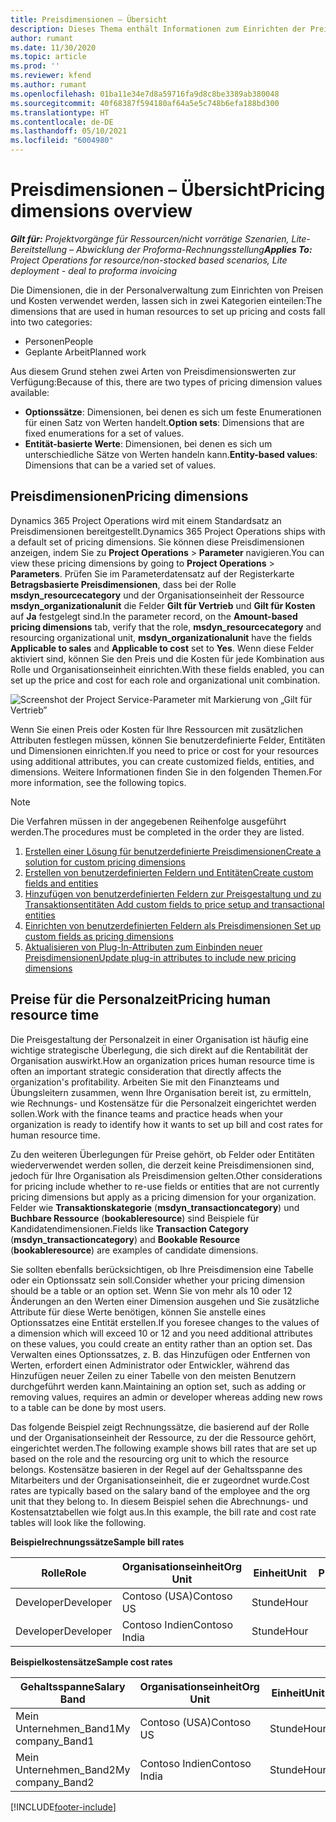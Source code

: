```yaml
---
title: Preisdimensionen – Übersicht
description: Dieses Thema enthält Informationen zum Einrichten der Preisdimensionen in Dynamics 365 Project Operations.
author: rumant
ms.date: 11/30/2020
ms.topic: article
ms.prod: ''
ms.reviewer: kfend
ms.author: rumant
ms.openlocfilehash: 01ba11e34e7d8a59716fa9d8c8be3389ab380048
ms.sourcegitcommit: 40f68387f594180af64a5e5c748b6efa188bd300
ms.translationtype: HT
ms.contentlocale: de-DE
ms.lasthandoff: 05/10/2021
ms.locfileid: "6004980"
---
```

# <a name="pricing-dimensions-overview"></a><span data-ttu-id="f73ff-103">Preisdimensionen – Übersicht</span><span class="sxs-lookup"><span data-stu-id="f73ff-103">Pricing dimensions overview</span></span>

<span data-ttu-id="f73ff-104">_**Gilt für:** Projektvorgänge für Ressourcen/nicht vorrätige Szenarien, Lite-Bereitstellung – Abwicklung der Proforma-Rechnungsstellung_</span><span class="sxs-lookup"><span data-stu-id="f73ff-104">_**Applies To:** Project Operations for resource/non-stocked based scenarios, Lite deployment - deal to proforma invoicing_</span></span>

<span data-ttu-id="f73ff-105">Die Dimensionen, die in der Personalverwaltung zum Einrichten von Preisen und Kosten verwendet werden, lassen sich in zwei Kategorien einteilen:</span><span class="sxs-lookup"><span data-stu-id="f73ff-105">The dimensions that are used in human resources to set up pricing and costs fall into two categories:</span></span>

- <span data-ttu-id="f73ff-106">Personen</span><span class="sxs-lookup"><span data-stu-id="f73ff-106">People</span></span>
- <span data-ttu-id="f73ff-107">Geplante Arbeit</span><span class="sxs-lookup"><span data-stu-id="f73ff-107">Planned work</span></span>

<span data-ttu-id="f73ff-108">Aus diesem Grund stehen zwei Arten von Preisdimensionswerten zur Verfügung:</span><span class="sxs-lookup"><span data-stu-id="f73ff-108">Because of this, there are two types of pricing dimension values available:</span></span>

- <span data-ttu-id="f73ff-109">**Optionssätze**: Dimensionen, bei denen es sich um feste Enumerationen für einen Satz von Werten handelt.</span><span class="sxs-lookup"><span data-stu-id="f73ff-109">**Option sets**: Dimensions that are fixed enumerations for a set of values.</span></span>
- <span data-ttu-id="f73ff-110">**Entität-basierte Werte**: Dimensionen, bei denen es sich um unterschiedliche Sätze von Werten handeln kann.</span><span class="sxs-lookup"><span data-stu-id="f73ff-110">**Entity-based values**: Dimensions that can be a varied set of values.</span></span>

## <a name="pricing-dimensions"></a><span data-ttu-id="f73ff-111">Preisdimensionen</span><span class="sxs-lookup"><span data-stu-id="f73ff-111">Pricing dimensions</span></span>

<span data-ttu-id="f73ff-112">Dynamics 365 Project Operations wird mit einem Standardsatz an Preisdimensionen bereitgestellt.</span><span class="sxs-lookup"><span data-stu-id="f73ff-112">Dynamics 365 Project Operations ships with a default set of pricing dimensions.</span></span> <span data-ttu-id="f73ff-113">Sie können diese Preisdimensionen anzeigen, indem Sie zu **Project Operations** > **Parameter** navigieren.</span><span class="sxs-lookup"><span data-stu-id="f73ff-113">You can view these pricing dimensions by going to **Project Operations** > **Parameters**.</span></span> <span data-ttu-id="f73ff-114">Prüfen Sie im Parameterdatensatz auf der Registerkarte **Betragsbasierte Preisdimensionen**, dass bei der Rolle **msdyn_resourcecategory** und der Organisationseinheit der Ressource **msdyn_organizationalunit** die Felder **Gilt für Vertrieb** und **Gilt für Kosten** auf **Ja** festgelegt sind.</span><span class="sxs-lookup"><span data-stu-id="f73ff-114">In the parameter record, on the **Amount-based pricing dimensions** tab, verify that the role, **msdyn_resourcecategory** and resourcing organizational unit, **msdyn_organizationalunit** have the fields **Applicable to sales** and **Applicable to cost** set to **Yes**.</span></span> <span data-ttu-id="f73ff-115">Wenn diese Felder aktiviert sind, können Sie den Preis und die Kosten für jede Kombination aus Rolle und Organisationseinheit einrichten.</span><span class="sxs-lookup"><span data-stu-id="f73ff-115">With these fields enabled, you can set up the price and cost for each role and organizational unit combination.</span></span>

![Screenshot der Project Service-Parameter mit Markierung von „Gilt für Vertrieb”](media/PS-OOB-parameters.png)

<span data-ttu-id="f73ff-117">Wenn Sie einen Preis oder Kosten für Ihre Ressourcen mit zusätzlichen Attributen festlegen müssen, können Sie benutzerdefinierte Felder, Entitäten und Dimensionen einrichten.</span><span class="sxs-lookup"><span data-stu-id="f73ff-117">If you need to price or cost for your resources using additional attributes, you can create customized fields, entities, and dimensions.</span></span> <span data-ttu-id="f73ff-118">Weitere Informationen finden Sie in den folgenden Themen.</span><span class="sxs-lookup"><span data-stu-id="f73ff-118">For more information, see the following topics.</span></span> 
  
  > [!NOTE]
  > <span data-ttu-id="f73ff-119">Die Verfahren müssen in der angegebenen Reihenfolge ausgeführt werden.</span><span class="sxs-lookup"><span data-stu-id="f73ff-119">The procedures must be completed in the order they are listed.</span></span>

1. [<span data-ttu-id="f73ff-120">Erstellen einer Lösung für benutzerdefinierte Preisdimensionen</span><span class="sxs-lookup"><span data-stu-id="f73ff-120">Create a solution for custom pricing dimensions</span></span>](../sales/create-solution-custompd.md)
2. [<span data-ttu-id="f73ff-121">Erstellen von benutzerdefinierten Feldern und Entitäten</span><span class="sxs-lookup"><span data-stu-id="f73ff-121">Create custom fields and entities</span></span>](create-custom-fields-entities-pricing-dimensions.md)
3. [<span data-ttu-id="f73ff-122">Hinzufügen von benutzerdefinierten Feldern zur Preisgestaltung und zu Transaktionsentitäten </span><span class="sxs-lookup"><span data-stu-id="f73ff-122">Add custom fields to price setup and transactional entities</span></span>](add-custom-fields-price-setup-transactional-entities.md)
4. [<span data-ttu-id="f73ff-123">Einrichten von benutzerdefinierten Feldern als Preisdimensionen </span><span class="sxs-lookup"><span data-stu-id="f73ff-123">Set up custom fields as pricing dimensions</span></span>](set-up-custom-fields-pricing-dimensions.md)
5. [<span data-ttu-id="f73ff-124">Aktualisieren von Plug-In-Attributen zum Einbinden neuer Preisdimensionen</span><span class="sxs-lookup"><span data-stu-id="f73ff-124">Update plug-in attributes to include new pricing dimensions</span></span>](update-plugin-attributes-pd.md)


## <a name="pricing-human-resource-time"></a><span data-ttu-id="f73ff-125">Preise für die Personalzeit</span><span class="sxs-lookup"><span data-stu-id="f73ff-125">Pricing human resource time</span></span>
<span data-ttu-id="f73ff-126">Die Preisgestaltung der Personalzeit in einer Organisation ist häufig eine wichtige strategische Überlegung, die sich direkt auf die Rentabilität der Organisation auswirkt.</span><span class="sxs-lookup"><span data-stu-id="f73ff-126">How an organization prices human resource time is often an important strategic consideration that directly affects the organization's profitability.</span></span> <span data-ttu-id="f73ff-127">Arbeiten Sie mit den Finanzteams und Übungsleitern zusammen, wenn Ihre Organisation bereit ist, zu ermitteln, wie Rechnungs- und Kostensätze für die Personalzeit eingerichtet werden sollen.</span><span class="sxs-lookup"><span data-stu-id="f73ff-127">Work with the finance teams and practice heads when your organization is ready to identify how it wants to set up bill and cost rates for human resource time.</span></span>

<span data-ttu-id="f73ff-128">Zu den weiteren Überlegungen für Preise gehört, ob Felder oder Entitäten wiederverwendet werden sollen, die derzeit keine Preisdimensionen sind, jedoch für Ihre Organisation als Preisdimension gelten.</span><span class="sxs-lookup"><span data-stu-id="f73ff-128">Other considerations for pricing include whether to re-use fields or entities that are not currently pricing dimensions but apply as a pricing dimension for your organization.</span></span> <span data-ttu-id="f73ff-129">Felder wie **Transaktionskategorie** (**msdyn_transactioncategory**) und **Buchbare Ressource** (**bookableresource**) sind Beispiele für Kandidatendimensionen.</span><span class="sxs-lookup"><span data-stu-id="f73ff-129">Fields like **Transaction Category** (**msdyn_transactioncategory**) and **Bookable Resource** (**bookableresource**) are examples of candidate dimensions.</span></span> 

<span data-ttu-id="f73ff-130">Sie sollten ebenfalls berücksichtigen, ob Ihre Preisdimension eine Tabelle oder ein Optionssatz sein soll.</span><span class="sxs-lookup"><span data-stu-id="f73ff-130">Consider whether your pricing dimension should be a table or an option set.</span></span> <span data-ttu-id="f73ff-131">Wenn Sie von mehr als 10 oder 12 Änderungen an den Werten einer Dimension ausgehen und Sie zusätzliche Attribute für diese Werte benötigen, können Sie anstelle eines Optionssatzes eine Entität erstellen.</span><span class="sxs-lookup"><span data-stu-id="f73ff-131">If you foresee changes to the values of a dimension which will exceed 10 or 12 and you need additional attributes on these values, you could create an entity rather than an option set.</span></span> <span data-ttu-id="f73ff-132">Das Verwalten eines Optionssatzes, z. B. das Hinzufügen oder Entfernen von Werten, erfordert einen Administrator oder Entwickler, während das Hinzufügen neuer Zeilen zu einer Tabelle von den meisten Benutzern durchgeführt werden kann.</span><span class="sxs-lookup"><span data-stu-id="f73ff-132">Maintaining an option set, such as adding or removing values, requires an admin or developer whereas adding new rows to a table can be done by most users.</span></span>

<span data-ttu-id="f73ff-133">Das folgende Beispiel zeigt Rechnungssätze, die basierend auf der Rolle und der Organisationseinheit der Ressource, zu der die Ressource gehört, eingerichtet werden.</span><span class="sxs-lookup"><span data-stu-id="f73ff-133">The following example shows bill rates that are set up based on the role and the resourcing org unit to which the resource belongs.</span></span> <span data-ttu-id="f73ff-134">Kostensätze basieren in der Regel auf der Gehaltsspanne des Mitarbeiters und der Organisationseinheit, die er zugeordnet wurde.</span><span class="sxs-lookup"><span data-stu-id="f73ff-134">Cost rates are typically based on the salary band of the employee and the org unit that they belong to.</span></span> <span data-ttu-id="f73ff-135">In diesem Beispiel sehen die Abrechnungs- und Kostensatztabellen wie folgt aus.</span><span class="sxs-lookup"><span data-stu-id="f73ff-135">In this example, the bill rate and cost rate tables will look like the following.</span></span>

<span data-ttu-id="f73ff-136">**Beispielrechnungssätze**</span><span class="sxs-lookup"><span data-stu-id="f73ff-136">**Sample bill rates**</span></span>

| <span data-ttu-id="f73ff-137">Rolle</span><span class="sxs-lookup"><span data-stu-id="f73ff-137">Role</span></span>        | <span data-ttu-id="f73ff-138">Organisationseinheit</span><span class="sxs-lookup"><span data-stu-id="f73ff-138">Org Unit</span></span>    |<span data-ttu-id="f73ff-139">Einheit</span><span class="sxs-lookup"><span data-stu-id="f73ff-139">Unit</span></span>      |<span data-ttu-id="f73ff-140">Preis</span><span class="sxs-lookup"><span data-stu-id="f73ff-140">Price</span></span>      |<span data-ttu-id="f73ff-141">Währung</span><span class="sxs-lookup"><span data-stu-id="f73ff-141">Currency</span></span>  |
| ------------|-------------|----------|----------:|----------|
| <span data-ttu-id="f73ff-142">Developer</span><span class="sxs-lookup"><span data-stu-id="f73ff-142">Developer</span></span>   | <span data-ttu-id="f73ff-143">Contoso (USA)</span><span class="sxs-lookup"><span data-stu-id="f73ff-143">Contoso US</span></span>  |<span data-ttu-id="f73ff-144">Stunde</span><span class="sxs-lookup"><span data-stu-id="f73ff-144">Hour</span></span> | <span data-ttu-id="f73ff-145">200</span><span class="sxs-lookup"><span data-stu-id="f73ff-145">200</span></span>|<span data-ttu-id="f73ff-146">US-Dollar</span><span class="sxs-lookup"><span data-stu-id="f73ff-146">USD</span></span>     |
| <span data-ttu-id="f73ff-147">Developer</span><span class="sxs-lookup"><span data-stu-id="f73ff-147">Developer</span></span>   | <span data-ttu-id="f73ff-148">Contoso Indien</span><span class="sxs-lookup"><span data-stu-id="f73ff-148">Contoso India</span></span> |<span data-ttu-id="f73ff-149">Stunde</span><span class="sxs-lookup"><span data-stu-id="f73ff-149">Hour</span></span>|   <span data-ttu-id="f73ff-150">112</span><span class="sxs-lookup"><span data-stu-id="f73ff-150">112</span></span>|<span data-ttu-id="f73ff-151">US-Dollar</span><span class="sxs-lookup"><span data-stu-id="f73ff-151">USD</span></span>     |


<span data-ttu-id="f73ff-152">**Beispielkostensätze**</span><span class="sxs-lookup"><span data-stu-id="f73ff-152">**Sample cost rates**</span></span>

| <span data-ttu-id="f73ff-153">Gehaltsspanne</span><span class="sxs-lookup"><span data-stu-id="f73ff-153">Salary Band</span></span>     | <span data-ttu-id="f73ff-154">Organisationseinheit</span><span class="sxs-lookup"><span data-stu-id="f73ff-154">Org Unit</span></span>    |<span data-ttu-id="f73ff-155">Einheit</span><span class="sxs-lookup"><span data-stu-id="f73ff-155">Unit</span></span>      |<span data-ttu-id="f73ff-156">Preis</span><span class="sxs-lookup"><span data-stu-id="f73ff-156">Price</span></span>      |<span data-ttu-id="f73ff-157">Währung</span><span class="sxs-lookup"><span data-stu-id="f73ff-157">Currency</span></span>  |
| ----------------|-------------|----------|----------:|----------|
| <span data-ttu-id="f73ff-158">Mein Unternehmen_Band1</span><span class="sxs-lookup"><span data-stu-id="f73ff-158">My company_Band1</span></span> | <span data-ttu-id="f73ff-159">Contoso (USA)</span><span class="sxs-lookup"><span data-stu-id="f73ff-159">Contoso US</span></span>  |<span data-ttu-id="f73ff-160">Stunde</span><span class="sxs-lookup"><span data-stu-id="f73ff-160">Hour</span></span> | <span data-ttu-id="f73ff-161">145</span><span class="sxs-lookup"><span data-stu-id="f73ff-161">145</span></span>|<span data-ttu-id="f73ff-162">US-Dollar</span><span class="sxs-lookup"><span data-stu-id="f73ff-162">USD</span></span>     |
| <span data-ttu-id="f73ff-163">Mein Unternehmen_Band2</span><span class="sxs-lookup"><span data-stu-id="f73ff-163">My company_Band2</span></span> | <span data-ttu-id="f73ff-164">Contoso Indien</span><span class="sxs-lookup"><span data-stu-id="f73ff-164">Contoso India</span></span> |<span data-ttu-id="f73ff-165">Stunde</span><span class="sxs-lookup"><span data-stu-id="f73ff-165">Hour</span></span>|   <span data-ttu-id="f73ff-166">67</span><span class="sxs-lookup"><span data-stu-id="f73ff-166">67</span></span>|<span data-ttu-id="f73ff-167">US-Dollar</span><span class="sxs-lookup"><span data-stu-id="f73ff-167">USD</span></span>     |


[!INCLUDE[footer-include](../includes/footer-banner.md)]